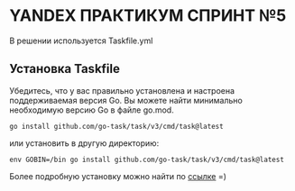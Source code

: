 # YANDEX ПРАКТИКУМ СПРИНТ №5
В решении используется Taskfile.yml
## Установка Taskfile
Убедитесь, что у вас правильно установлена ​​и настроена поддерживаемая версия Go. Вы можете найти минимально необходимую версию Go в файле go.mod.

```
go install github.com/go-task/task/v3/cmd/task@latest
```
или установить в другую директорию:
```
env GOBIN=/bin go install github.com/go-task/task/v3/cmd/task@latest
```

Более подробную установку можно найти по [ссылке](https://taskfile.dev/installation/) =)